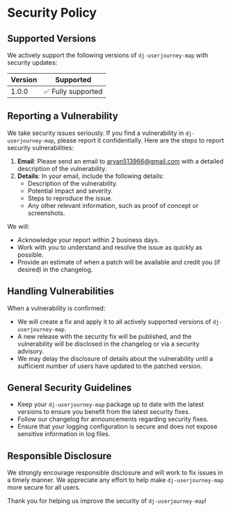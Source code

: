 # Security Policy

## Supported Versions

We actively support the following versions of `dj-userjourney-map` with security updates:

| Version | Supported          |
|---------| ------------------ |
| 1.0.0   | ✅ Fully supported |

## Reporting a Vulnerability

We take security issues seriously. If you find a vulnerability in `dj-userjourney-map`, please report it confidentially. Here are the steps to report security vulnerabilities:

1. **Email**: Please send an email to [aryan513966@gmail.com](mailto:aryan513966@gmail.com) with a detailed description of the vulnerability.
2. **Details**: In your email, include the following details:
   - Description of the vulnerability.
   - Potential impact and severity.
   - Steps to reproduce the issue.
   - Any other relevant information, such as proof of concept or screenshots.

We will:
- Acknowledge your report within 2 business days.
- Work with you to understand and resolve the issue as quickly as possible.
- Provide an estimate of when a patch will be available and credit you (if desired) in the changelog.

## Handling Vulnerabilities

When a vulnerability is confirmed:
- We will create a fix and apply it to all actively supported versions of `dj-userjourney-map`.
- A new release with the security fix will be published, and the vulnerability will be disclosed in the changelog or via a security advisory.
- We may delay the disclosure of details about the vulnerability until a sufficient number of users have updated to the patched version.

## General Security Guidelines

- Keep your `dj-userjourney-map` package up to date with the latest versions to ensure you benefit from the latest security fixes.
- Follow our changelog for announcements regarding security fixes.
- Ensure that your logging configuration is secure and does not expose sensitive information in log files.

## Responsible Disclosure

We strongly encourage responsible disclosure and will work to fix issues in a timely manner. We appreciate any effort to help make `dj-userjourney-map` more secure for all users.

Thank you for helping us improve the security of `dj-userjourney-map`!
